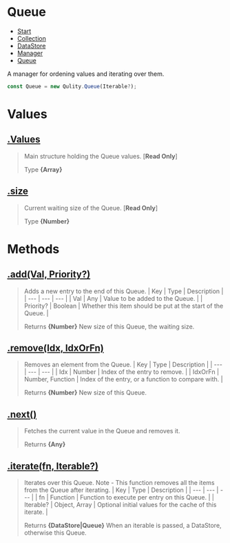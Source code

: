 
# Queue

* [Start](https://github.com/QSmally/Qulity/blob/master/Documentation/Index.md)
* [Collection](https://github.com/QSmally/Qulity/blob/master/Documentation/Collection.md)
* [DataStore](https://github.com/QSmally/Qulity/blob/master/Documentation/DataStore.md)
* [Manager](https://github.com/QSmally/Qulity/blob/master/Documentation/Manager.md)
* [Queue](https://github.com/QSmally/Qulity/blob/master/Documentation/Queue.md)

A manager for ordening values and iterating over them.
```js
const Queue = new Qulity.Queue(Iterable?);
```

# Values
## [.Values](https://github.com/QSmally/Qulity/blob/master/lib/Integrations/Queue.js#L15)
> Main structure holding the Queue values. [**Read Only**]
>
> Type **{Array}**

## [.size](https://github.com/QSmally/Qulity/blob/master/lib/Integrations/Queue.js#L29)
> Current waiting size of the Queue. [**Read Only**]
>
> Type **{Number}**

# Methods
## [.add(Val, Priority?)](https://github.com/QSmally/Qulity/blob/master/lib/Integrations/Queue.js#L39)
> Adds a new entry to the end of this Queue.
> | Key | Type | Description |
> | --- | --- | --- |
> | Val | Any | Value to be added to the Queue. |
> | Priority? | Boolean | Whether this item should be put at the start of the Queue. |
>
> Returns **{Number}** New size of this Queue, the waiting size.

## [.remove(Idx, IdxOrFn)](https://github.com/QSmally/Qulity/blob/master/lib/Integrations/Queue.js#L52)
> Removes an element from the Queue.
> | Key | Type | Description |
> | --- | --- | --- |
> | Idx | Number | Index of the entry to remove. |
> | IdxOrFn | Number, Function | Index of the entry, or a function to compare with. |
>
> Returns **{Number}** New size of this Queue.

## [.next()](https://github.com/QSmally/Qulity/blob/master/lib/Integrations/Queue.js#L81)
> Fetches the current value in the Queue and removes it.
>
> Returns **{Any}** 

## [.iterate(fn, Iterable?)](https://github.com/QSmally/Qulity/blob/master/lib/Integrations/Queue.js#L91)
> Iterates over this Queue. Note - This function removes all the items from the Queue after iterating.
> | Key | Type | Description |
> | --- | --- | --- |
> | fn | Function | Function to execute per entry on this Queue. |
> | Iterable? | Object, Array | Optional initial values for the cache of this iterate. |
>
> Returns **{DataStore|Queue}** When an iterable is passed, a DataStore, otherwise this Queue.
